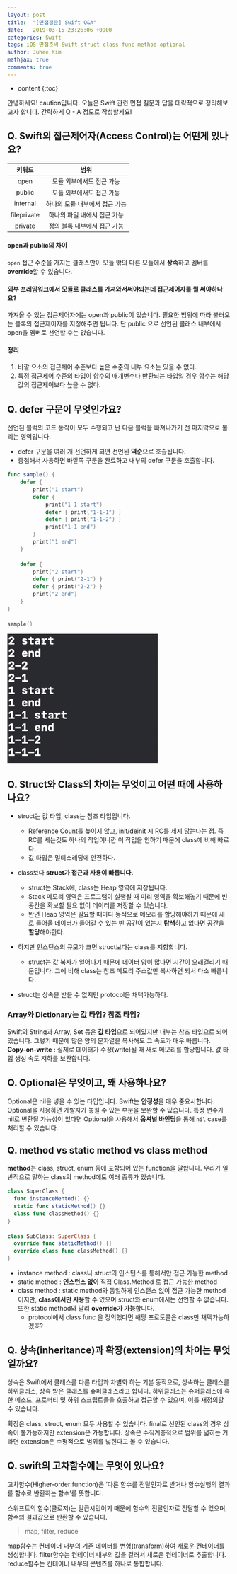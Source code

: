```yaml
---
layout: post
title:  "[면접질문] Swift Q&A"
date:   2019-03-15 23:26:06 +0900
categories: Swift
tags: iOS 면접준비 Swift struct class func method optional
author: Juhee Kim
mathjax: true
comments: true
---
```


* content
{:toc}

안녕하세요! caution입니다.
오늘은 Swift 관련 면접 질문과 답을 대략적으로 정리해보고자 합니다.
간략하게 Q - A 정도로 작성할게요!

## Q. Swift의 접근제어자(Access Control)는 어떤게 있나요?
|키워드|범위|
|:----:|:---:|
|open|모듈 외부에서도 접근 가능|
|public|모듈 외부에서도 접근 가능|
|internal|하나의 모듈 내부에서 접근 가능|
|fileprivate|하나의 파일 내에서 접근 가능|
|private|정의 블록 내부에서 접근 가능|
#### open과 public의 차이
```open``` 접근 수준을 가지는 클래스만이 모듈 밖의 다른 모듈에서 **상속**하고 멤버를 **override**할 수 있습니다.
#### 외부 프레임워크에서 모듈로 클래스를 가져와서써야되는데 접근제어자를 뭘 써야하나요?
가져올 수 있는 접근제어자에는 open과 public이 있습니다. 필요한 범위에 따라 불러오는 블록의 접근제어자를 지정해주면 됩니다.
단 public 으로 선언된 클래스 내부에서 open을 멤버로 선언할 수는 없습니다.
#### 정리
1. 바깥 요소의 접근제어 수준보다 높은 수준의 내부 요소는 있을 수 없다.
2. 특정 접근제어 수준의 타입이 함수의 매개변수나 반환되는 타입일 경우 함수는 해당 값의 접근제어보다 높을 수 없다.

## Q. defer 구문이 무엇인가요?
선언된 블럭의 코드 동작이 모두 수행되고 난 다음 블럭을 빠져나가기 전 마지막으로 불리는 영역입니다.
* defer 구문을 여러 개 선언하게 되면 선언된 **역순**으로 호출됩니다.
* 중첩해서 사용하면 바깥쪽 구문을 완료하고 내부의 defer 구문을 호출합니다.

```swift
func sample() {
    defer {
        print("1 start")
        defer {
            print("1-1 start")
            defer { print("1-1-1") }
            defer { print("1-1-2") }
            print("1-1 end")
        }
        print("1 end")
    }

    defer {
        print("2 start")
        defer { print("2-1") }
        defer { print("2-2") }
        print("2 end")
    }
}

sample()
```
![image](../images/defer.png)

## Q. Struct와 Class의 차이는 무엇이고 어떤 때에 사용하나요?
* struct는 값 타입, class는 참조 타입입니다.
  * Reference Count를 높이지 않고, init/deinit 시 RC를 세지 않는다는 점. 즉 RC를 세는것도 하나의 작업이니깐 이 작업을 안하기 때문에 class에 비해 빠르다.
  * 값 타입은 멀티스레딩에 안전하다.
* class보다 **struct가 접근과 사용이 빠릅니다.**
  * struct는 Stack에, class는 Heap 영역에 저장됩니다.
  * Stack 메모리 영역은 프로그램이 실행될 때 미리 영역을 확보해놓기 때문에 빈 공간을 확보할 필요 없이 데이터를 저장할 수 있습니다.
  * 반면 Heap 영역은 필요할 때마다 동적으로 메모리를 할당해야하기 때문에 새로 들어올 데이터가 들어갈 수 있는 빈 공간이 있는지 **탐색**하고 없다면 공간을 **할당**해야한다.

* 하지만 인스턴스의 규모가 크면 struct보다는 class를 지향합니다.
  * struct는 값 복사가 일어나기 때문에 데이터 양이 많다면 시간이 오래걸리기 때문입니다. 그에 비해 class는 참조 메모리 주소값만 복사하면 되서 다소 빠릅니다.
* struct는 상속을 받을 수 없지만 protocol은 채택가능하다.

### Array와 Dictionary는 값 타입? 참조 타입?
Swift의 String과 Array, Set 등은 **값 타입**으로 되어있지만 내부는 참조 타입으로 되어있습니다. 그렇기 때문에 많은 양의 문자열을 복사해도 그 속도가 매우 빠릅니다.
**Copy-on-write :** 실제로 데이터가 수정(write)될 때 새로 메모리를 할당합니다. 값 타입 생성 속도 저하를 보완합니다.

## Q. Optional은 무엇이고, 왜 사용하나요?
Optional은 nil을 넣을 수 있는 타입입니다.
Swift는 **안정성**을 매우 중요시합니다. Optional을 사용하면 개발자가 놓칠 수 있는 부분을 보완할 수 있습니다. 특정 변수가 nil로 변환될 가능성이 있다면 Optional을 사용해서 **옵셔널 바인딩**을 통해 ```nil``` case를 처리할 수 있습니다.

## Q. method vs static method vs class method
**method**는 class, struct, enum 등에 포함되어 있는 function을 말합니다.
우리가 일반적으로 말하는 class의 method에도 여러 종류가 있습니다.
```swift
class SuperClass {
  func instanceMehtod() {}
  static func staticMethod() {}
  class func classMethod() {}
}

class SubClass: SuperClass {
  override func staticMethod() {}
  override class func classMethod() {}
}
```
* instance method : class나 struct의 인스턴스를 통해서만 접근 가능한 method
* static method : **인스턴스 없이** 직접 Class.Method 로 접근 가능한 method
* class method : static method와 동일하게 인스턴스 없이 접근 가능한 method이지만, **class에서만 사용**할 수 있으며 struct와 enum에서는 선언할 수 없습니다. 또한 static method와 달리 **override가 가능**합니다.
  * protocol에서 class func 을 정의했다면 해당 프로토콜은 class만 채택가능하겠죠?

## Q. 상속(inheritance)과 확장(extension)의 차이는 무엇일까요?
상속은 Swift에서 클래스를 다른 타입과 차별화 하는 기본 동작으로, 상속하는 클래스를 하위클래스, 상속 받은 클래스를 슈퍼클래스라고 합니다. 하위클래스는 슈퍼클래스에 속한 메소드, 프로퍼티 및 하위 스크립트들을 호출하고 접근할 수 있으며, 이를 재정의할 수 있습니다.

확장은 class, struct, enum 모두 사용할 수 있습니다. final로 선언된 class의 경우 상속이 불가능하지만 extension은 가능합니다. 상속은 수직계층적으로 범위를 넓히는 거라면 extension은 수평적으로 범위를 넓힌다고 볼 수 있습니다.

## Q. swift의 고차함수에는 무엇이 있나요?
고차함수(Higher-order function)은 ‘다른 함수를 전달인자로 받거나 함수실행의 결과를 함수로 반환하는 함수’를 뜻합니다.

스위프트의 함수(클로저)는 일급시민이기 때문에 함수의 전달인자로 전달할 수 있으며, 함수의 결과값으로 반환할 수 있습니다.
> map, filter, reduce

map함수는 컨테이너 내부의 기존 데이터를 변형(transform)하여 새로운 컨테이너를 생성합니다.
filter함수는 컨테이너 내부의 값을 걸러서 새로운 컨테이너로 추출합니다.
reduce함수는 컨테이너 내부의 콘텐츠를 하나로 통합합니다.
